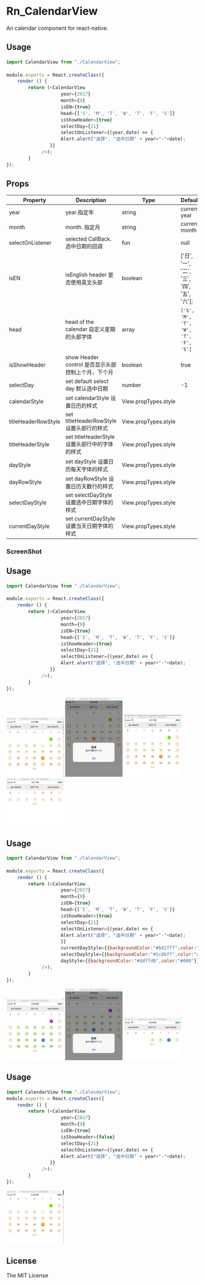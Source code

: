 # Rn_CalendarView
[npm-image]:https://github.com/wisn-mirror/Rn_CalendarView
[npm-url]:https://github.com/wisn-mirror/Rn_CalendarView
[download-image]: https://github.com/wisn-mirror/Rn_CalendarView
[download-url]: https://github.com/wisn-mirror/Rn_CalendarView

An  calendar component for react-native.

## Usage

```js
import CalendarView from "./CalendarView";

module.exports = React.createClass({
    render () {
        return (<CalendarView
                    year={2017}
                    month={9}
                    isEN={true}
                    head={['S', 'M', 'T', 'W', 'T', 'F', 'S']}
                    isShowHeader={true}
                    selectDay={21}
                    selectOnListener={(year,date) => {
                    Alert.alert("选择", "选中日期" + year+"-"+date);
                }}
             />);
        }
});
```

## Props

Property  | Description | Type | Default | note
----------|-------------|------|---------|------
year | year.指定年 | string | current year |
month | month. 指定月| string | current month |
selectOnListener | selected CallBack.选中日期的回调 | fun | null |
isEN | isEnglish header 是否使用英文头部 | boolean | ['日', '一', '二', '三', '四', '五', '六']; |
head | head of the calendar  自定义星期的头部字体| array | `['S', 'M', 'T', 'W', 'T', 'F', 'S']` |
isShowHeader | show Header control 是否显示头部控制上个月，下个月 | boolean | true |
selectDay | set default select day 默认选中日期| number | -1 |
calendarStyle | set calendarStyle 设置日历的样式| View.propTypes.style | |
titleHeaderRowStyle | set titleHeaderRowStyle 设置头部行的样式| View.propTypes.style | |
titleHeaderStyle | set titleHeaderStyle 设置头部行中的字体的样式| View.propTypes.style | |
dayStyle | set dayStyle 设置日历每天字体的样式| View.propTypes.style | |
dayRowStyle | set dayRowStyle 设置日历天数行的样式| View.propTypes.style | |
selectDayStyle | set selectDayStyle 设置选中日期字体的样式| View.propTypes.style | |
currentDayStyle | set currentDayStyle 设置当天日期字体的样式| View.propTypes.style | |


### ScreenShot


## Usage

```js
import CalendarView from "./CalendarView";

module.exports = React.createClass({
    render () {
        return (<CalendarView
                    year={2017}
                    month={9}
                    isEN={true}
                    head={['S', 'M', 'T', 'W', 'T', 'F', 'S']}
                    isShowHeader={true}
                    selectDay={21}
                    selectOnListener={(year,date) => {
                    Alert.alert("选择", "选中日期" + year+"-"+date);
                }}
             />);
        }
});
```
<img width="30%" src="./img/shot1.jpg" />


<img width="30%" src="./img/shot2.jpg" />

<img width="30%" src="./img/shot3.jpg" />
<img width="30%" src="./img/shot4.jpg" />

## Usage

```js
import CalendarView from "./CalendarView";

module.exports = React.createClass({
    render () {
        return (<CalendarView
                    year={2017}
                    month={9}
                    isEN={true}
                    head={['S', 'M', 'T', 'W', 'T', 'F', 'S']}
                    isShowHeader={true}
                    selectDay={21}
                    selectOnListener={(year,date) => {
                    Alert.alert("选择", "选中日期" + year+"-"+date);
                    }}
                    currentDayStyle={{backgroundColor:"#b42fff",color:"white"}}
                    selectDayStyle={{backgroundColor:"#1c8bff",color:"white"}}
                    dayStyle={{backgroundColor:"#ddffd0",color:"#000"}}
             />);
        }
});
```
<img width="30%" src="./img/shot5.jpg" />


<img width="30%" src="./img/shot6.jpg" />

<img width="30%" src="./img/shot7.jpg" />

## Usage

```js
import CalendarView from "./CalendarView";
module.exports = React.createClass({
    render () {
        return (<CalendarView
                    year={2017}
                    month={9}
                    isEN={true}
                    isShowHeader={false}
                    selectDay={21}
                    selectOnListener={(year,date) => {
                    Alert.alert("选择", "选中日期" + year+"-"+date);
                }}
             />);
        }
});
```
<img width="30%" src="./img/shot8.jpg" />

## License

The MIT License
